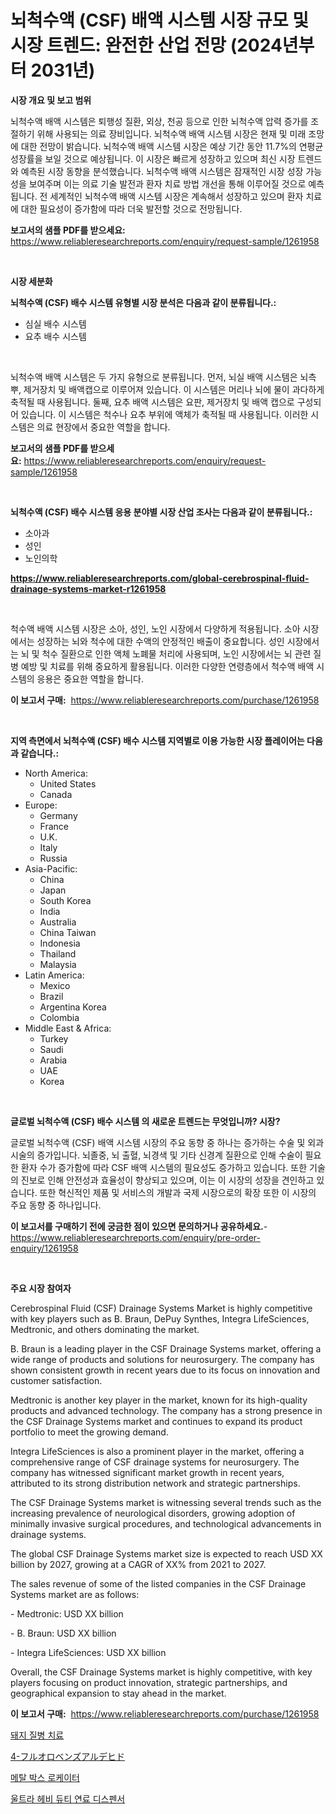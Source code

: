 <p><h1>뇌척수액 (CSF) 배액 시스템 시장 규모 및 시장 트렌드: 완전한 산업 전망 (2024년부터 2031년)</h1></p><p><strong>시장 개요 및 보고 범위</strong></p>
<p><p>뇌척수액 배액 시스템은 퇴행성 질환, 외상, 천공 등으로 인한 뇌척수액 압력 증가를 조절하기 위해 사용되는 의료 장비입니다. 뇌척수액 배액 시스템 시장은 현재 및 미래 조망에 대한 전망이 밝습니다. 뇌척수액 배액 시스템 시장은 예상 기간 동안 11.7%의 연평균 성장률을 보일 것으로 예상됩니다. 이 시장은 빠르게 성장하고 있으며 최신 시장 트렌드와 예측된 시장 동향을 분석했습니다. 뇌척수액 배액 시스템은 잠재적인 시장 성장 가능성을 보여주며 이는 의료 기술 발전과 환자 치료 방법 개선을 통해 이루어질 것으로 예측됩니다. 전 세계적인 뇌척수액 배액 시스템 시장은 계속해서 성장하고 있으며 환자 치료에 대한 필요성이 증가함에 따라 더욱 발전할 것으로 전망됩니다.</p></p>
<p><strong>보고서의 샘플 PDF를 받으세요:</strong> <a href="https://www.reliableresearchreports.com/enquiry/request-sample/1261958">https://www.reliableresearchreports.com/enquiry/request-sample/1261958</a></p>
<p>&nbsp;</p>
<p><strong>시장 세분화</strong></p>
<p><strong>뇌척수액 (CSF) 배수 시스템 유형별 시장 분석은 다음과 같이 분류됩니다.:</strong></p>
<p><ul><li>심실 배수 시스템</li><li>요추 배수 시스템</li></ul></p>
<p>&nbsp;</p>
<p><p>뇌척수액 배액 시스템은 두 가지 유형으로 분류됩니다. 먼저, 뇌실 배액 시스템은 뇌측뿌, 제거장치 및 배액캡으로 이루어져 있습니다. 이 시스템은 머리나 뇌에 물이 과다하게 축적될 때 사용됩니다. 둘째, 요추 배액 시스템은 요판, 제거장치 및 배액 캡으로 구성되어 있습니다. 이 시스템은 척수나 요추 부위에 액체가 축적될 때 사용됩니다. 이러한 시스템은 의료 현장에서 중요한 역할을 합니다.</p></p>
<p><strong>보고서의 샘플 PDF를 받으세요:</strong>&nbsp;<a href="https://www.reliableresearchreports.com/enquiry/request-sample/1261958">https://www.reliableresearchreports.com/enquiry/request-sample/1261958</a></p>
<p>&nbsp;</p>
<p><strong> 뇌척수액 (CSF) 배수 시스템 응용 분야별 시장 산업 조사는 다음과 같이 분류됩니다.:</strong></p>
<p><ul><li>소아과</li><li>성인</li><li>노인의학</li></ul></p>
<p><strong><a href="https://www.reliableresearchreports.com/global-cerebrospinal-fluid-drainage-systems-market-r1261958">https://www.reliableresearchreports.com/global-cerebrospinal-fluid-drainage-systems-market-r1261958</a></strong></p>
<p>&nbsp;</p>
<p><p>척수액 배액 시스템 시장은 소아, 성인, 노인 시장에서 다양하게 적용됩니다. 소아 시장에서는 성장하는 뇌와 척수에 대한 수액의 안정적인 배출이 중요합니다. 성인 시장에서는 뇌 및 척수 질환으로 인한 액체 노폐물 처리에 사용되며, 노인 시장에서는 뇌 관련 질병 예방 및 치료를 위해 중요하게 활용됩니다. 이러한 다양한 연령층에서 척수액 배액 시스템의 응용은 중요한 역할을 합니다.</p></p>
<p><strong>이 보고서 구매:</strong>&nbsp; <a href="https://www.reliableresearchreports.com/purchase/1261958">https://www.reliableresearchreports.com/purchase/1261958</a></p>
<p>&nbsp;</p>
<p><strong>지역 측면에서 뇌척수액 (CSF) 배수 시스템 지역별로 이용 가능한 시장 플레이어는 다음과 같습니다.:</strong></p>
<p><ul>
    <li>
        North America:
        <ul>
            <li>United States</li>
            <li>Canada</li>
        </ul>
    </li>
    <li>
        Europe:
        <ul>
            <li>Germany</li>
            <li>France</li>
            <li>U.K.</li>
            <li>Italy</li>
            <li>Russia</li>
        </ul>
    </li>
    <li>
        Asia-Pacific:
        <ul>
            <li>China</li>
            <li>Japan</li>
            <li>South Korea</li>
            <li>India</li>
            <li>Australia</li>
            <li>China Taiwan</li>
            <li>Indonesia</li>
            <li>Thailand</li>
            <li>Malaysia</li>
        </ul>
    </li>
    <li>
        Latin America:
        <ul>
            <li>Mexico</li>
            <li>Brazil</li>
            <li>Argentina Korea</li>
            <li>Colombia</li>
        </ul>
    </li>
    <li>
        Middle East & Africa:
        <ul>
            <li>Turkey</li>
            <li>Saudi</li>
            <li>Arabia</li>
            <li>UAE</li>
            <li>Korea</li>
        </ul>
    </li>
    </ul></p>
<p>&nbsp;</p>
<p><strong>글로벌 뇌척수액 (CSF) 배수 시스템 의 새로운 트렌드는 무엇입니까? 시장?</strong></p>
<p><p>글로벌 뇌척수액 (CSF) 배액 시스템 시장의 주요 동향 중 하나는 증가하는 수술 및 외과 시술의 증가입니다. 뇌졸중, 뇌 출혈, 뇌경색 및 기타 신경계 질환으로 인해 수술이 필요한 환자 수가 증가함에 따라 CSF 배액 시스템의 필요성도 증가하고 있습니다. 또한 기술의 진보로 인해 안전성과 효율성이 향상되고 있으며, 이는 이 시장의 성장을 견인하고 있습니다. 또한 혁신적인 제품 및 서비스의 개발과 국제 시장으로의 확장 또한 이 시장의 주요 동향 중 하나입니다.</p></p>
<p><strong>이 보고서를 구매하기 전에 궁금한 점이 있으면 문의하거나 공유하세요.</strong>- <a href="https://www.reliableresearchreports.com/enquiry/pre-order-enquiry/1261958">https://www.reliableresearchreports.com/enquiry/pre-order-enquiry/1261958</a></p>
<p>&nbsp;</p>
<p><strong>주요 시장 참여자</strong></p>
<p><p>Cerebrospinal Fluid (CSF) Drainage Systems Market is highly competitive with key players such as B. Braun, DePuy Synthes, Integra LifeSciences, Medtronic, and others dominating the market.</p><p>B. Braun is a leading player in the CSF Drainage Systems market, offering a wide range of products and solutions for neurosurgery. The company has shown consistent growth in recent years due to its focus on innovation and customer satisfaction.</p><p>Medtronic is another key player in the market, known for its high-quality products and advanced technology. The company has a strong presence in the CSF Drainage Systems market and continues to expand its product portfolio to meet the growing demand.</p><p>Integra LifeSciences is also a prominent player in the market, offering a comprehensive range of CSF drainage systems for neurosurgery. The company has witnessed significant market growth in recent years, attributed to its strong distribution network and strategic partnerships.</p><p>The CSF Drainage Systems market is witnessing several trends such as the increasing prevalence of neurological disorders, growing adoption of minimally invasive surgical procedures, and technological advancements in drainage systems.</p><p>The global CSF Drainage Systems market size is expected to reach USD XX billion by 2027, growing at a CAGR of XX% from 2021 to 2027.</p><p>The sales revenue of some of the listed companies in the CSF Drainage Systems market are as follows:</p><p>- Medtronic: USD XX billion</p><p>- B. Braun: USD XX billion</p><p>- Integra LifeSciences: USD XX billion</p><p>Overall, the CSF Drainage Systems market is highly competitive, with key players focusing on product innovation, strategic partnerships, and geographical expansion to stay ahead in the market.</p></p>
<p><strong>이 보고서 구매:</strong>&nbsp;&nbsp;<a href="https://www.reliableresearchreports.com/purchase/1261958">https://www.reliableresearchreports.com/purchase/1261958</a></p>
<p><p><a href="https://medium.com/@stanleylyittle554467/%EB%8F%BC%EC%A7%80-%EC%A7%88%EB%B3%91-%EC%B9%98%EB%A3%8C-%EC%8B%9C%EC%9E%A5%EC%9D%80-%EC%8B%9C%EC%9E%A5-%EC%A0%90%EC%9C%A0%EC%9C%A8-%EC%8B%9C%EC%9E%A5-%EB%8F%99%ED%96%A5-%EB%B0%8F-%EC%8B%9C%EC%9E%A5-%EC%84%B1%EC%9E%A5%EC%97%90-%EB%8C%80%ED%95%9C-%EC%A0%95%EB%B3%B4%EB%A5%BC-%EC%A0%9C%EA%B3%B5%ED%95%A9%EB%8B%88%EB%8B%A4-f6901ae69859">돼지 질병 치료</a></p><p><a href="https://medium.com/@reyeshowell655/4-%E3%83%95%E3%83%AB%E3%82%AA%E3%83%AD%E3%83%99%E3%83%B3%E3%82%BA%E3%82%A2%E3%83%AB%E3%83%87%E3%83%92%E3%83%89%E5%B8%82%E5%A0%B4%E5%88%86%E6%9E%90-%E3%81%9D%E3%81%AEcagr-%E5%B8%82%E5%A0%B4%E3%82%BB%E3%82%B0%E3%83%A1%E3%83%B3%E3%83%86%E3%83%BC%E3%82%B7%E3%83%A7%E3%83%B3-%E3%81%8A%E3%82%88%E3%81%B3%E4%B8%96%E7%95%8C%E7%9A%84%E3%81%AA%E6%A5%AD%E7%95%8C%E6%A6%82%E8%A6%81-eff11e5f81cf">4-フルオロベンズアルデヒド</a></p><p><a href="https://github.com/puputanisa684/Market-Research-Report-List-1/blob/main/666162291905.md">메탈 박스 로케이터</a></p><p><a href="https://github.com/naiemislamrayan2/Market-Research-Report-List-1/blob/main/520691991904.md">울트라 헤비 듀티 연료 디스펜서</a></p></p>